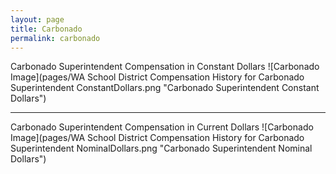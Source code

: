 ```yaml
---
layout: page
title: Carbonado
permalink: carbonado
---
```



Carbonado Superintendent Compensation in Constant Dollars
![Carbonado Image](pages/WA School District Compensation History for Carbonado Superintendent ConstantDollars.png "Carbonado Superintendent Constant Dollars")
___

Carbonado Superintendent Compensation in Current Dollars
![Carbonado Image](pages/WA School District Compensation History for Carbonado Superintendent NominalDollars.png "Carbonado Superintendent Nominal Dollars")